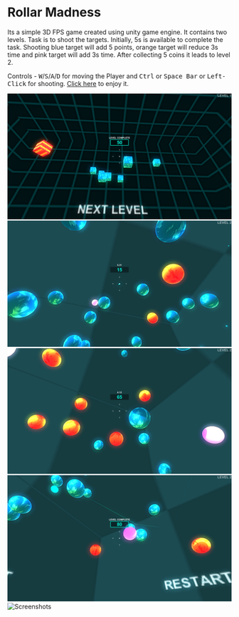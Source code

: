 # Rollar Madness

Its a simple 3D FPS game created using unity game engine. It contains two levels. Task is to shoot the targets. Initially, 5s is available to complete the task. Shooting blue target will add 5 points, orange target will reduce 3s time and pink target will add 3s time. After collecting 5 coins it leads to level 2.

Controls - <kbd>W</kbd>/<kbd>S</kbd>/<kbd>A</kbd>/<kbd>D</kbd> for moving the Player and <kbd>Ctrl</kbd> or <kbd>Space Bar</kbd> or <kbd>Left-Click</kbd> for shooting. [Click here](https://ikabir.itch.io/box-shooter) to enjoy it.

![Screenshots](https://github.com/ikabir21/Box-Shooter/blob/main/Screenshot%20(57).png)
![Screenshots](https://github.com/ikabir21/Box-Shooter/blob/main/Screenshot%20(58).png)
![Screenshots](https://github.com/ikabir21/Box-Shooter/blob/main/Screenshot%20(59).png)
![Screenshots](https://github.com/ikabir21/Box-Shooter/blob/main/Screenshot%20(60).png)
![Screenshots](https://github.com/ikabir21/Box-Shooter/blob/main/Screenshot%20(61).png)
